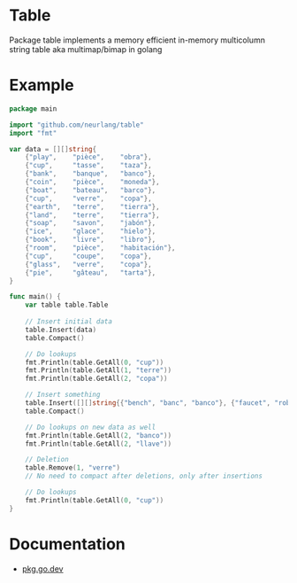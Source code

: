 # Table
Package table implements a memory efficient in-memory multicolumn string table aka multimap/bimap in golang

# Example

```go
package main

import "github.com/neurlang/table"
import "fmt"

var data = [][]string{
	{"play",	"pièce",	"obra"},
	{"cup",		"tasse",	"taza"},
	{"bank",	"banque",	"banco"},
	{"coin",	"pièce",	"moneda"},
	{"boat",	"bateau",	"barco"},
	{"cup",		"verre",	"copa"},
	{"earth",	"terre",	"tierra"},
	{"land",	"terre",	"tierra"},
	{"soap",	"savon",	"jabón"},
	{"ice",		"glace",	"hielo"},
	{"book",	"livre",	"libro"},
	{"room",	"pièce",	"habitación"},
	{"cup",		"coupe",	"copa"},
	{"glass",	"verre",	"copa"},
	{"pie",		"gâteau",	"tarta"},
}

func main() {
	var table table.Table
	
	// Insert initial data
	table.Insert(data)
	table.Compact()

	// Do lookups
	fmt.Println(table.GetAll(0, "cup"))
	fmt.Println(table.GetAll(1, "terre"))
	fmt.Println(table.GetAll(2, "copa"))

	// Insert something
	table.Insert([][]string{{"bench", "banc", "banco"}, {"faucet", "robinet", "llave"}, {"key", "clé", "llave"}})
	table.Compact()

	// Do lookups on new data as well
	fmt.Println(table.GetAll(2, "banco"))
	fmt.Println(table.GetAll(2, "llave"))

	// Deletion
	table.Remove(1, "verre")
	// No need to compact after deletions, only after insertions

	// Do lookups
	fmt.Println(table.GetAll(0, "cup"))
}
```

# Documentation

- [pkg.go.dev](https://pkg.go.dev/github.com/neurlang/table)
